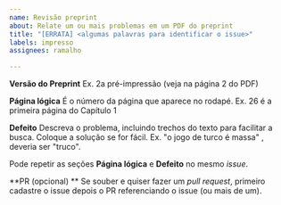 ```yaml
---
name: Revisão preprint
about: Relate um ou mais problemas em um PDF do preprint
title: "[ERRATA] <algumas palavras para identificar o issue>"
labels: impresso
assignees: ramalho

---
```


**Versão do Preprint**
Ex. 2a pré-impressão (veja na página 2 do PDF)

**Página lógica**
É o número da página que aparece no rodapé. Ex. 26 é a primeira página do Capítulo 1

**Defeito**
Descreva o problema, incluindo trechos do texto para facilitar a busca.
Coloque a solução se for fácil. Ex. "o jogo de turco é massa" , deveria ser "truco".

Pode repetir as seções **Página lógica** e **Defeito** no mesmo _issue_.

**PR (opcional) **
Se souber e quiser fazer um _pull request_, primeiro cadastre o issue depois o PR referenciando o issue (ou mais de um).
